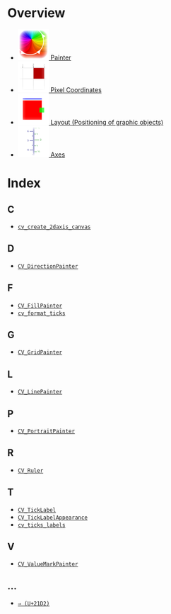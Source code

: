 # Overview

  * [![./Painter_docicon.png](./Painter_docicon.png) Painter](./Painter.md)
  * [![./PixelCoordinates_docicon.png](./PixelCoordinates_docicon.png) Pixel Coordinates](./PixelCoordinates.md)
  * [![./LayoutTutorial_docicon.png](./LayoutTutorial_docicon.png) Layout (Positioning of graphic objects)](./LayoutTutorial.md)
  * [![./Axis_docicon.png](./Axis_docicon.png) Axes](./Axis.md)

# Index

## C

  * [`cv_create_2daxis_canvas`](./Axis.md#user-content-cv_create_2daxis_canvas)

## D

  * [`CV_DirectionPainter`](./Painter.md#user-content-cv_directionpainter)

## F

  * [`CV_FillPainter`](./Painter.md#user-content-cv_fillpainter)
  * [`cv_format_ticks`](./Axis.md#user-content-cv_format_ticks)

## G

  * [`CV_GridPainter`](./Painter.md#user-content-cv_gridpainter)

## L

  * [`CV_LinePainter`](./Painter.md#user-content-cv_linepainter)

## P

  * [`CV_PortraitPainter`](./Painter.md#user-content-cv_portraitpainter)

## R

  * [`CV_Ruler`](./Axis.md#user-content-cv_ruler)

## T

  * [`CV_TickLabel`](./Axis.md#user-content-cv_ticklabel)
  * [`CV_TickLabelAppearance`](./Axis.md#user-content-cv_ticklabelappearance)
  * [`cv_ticks_labels`](./Axis.md#user-content-cv_ticks_labels)

## V

  * [`CV_ValueMarkPainter`](./Painter.md#user-content-cv_valuemarkpainter)

## …

  * [`⇒ (U+21D2)`](./Axis.md#user-content--u21d2)


